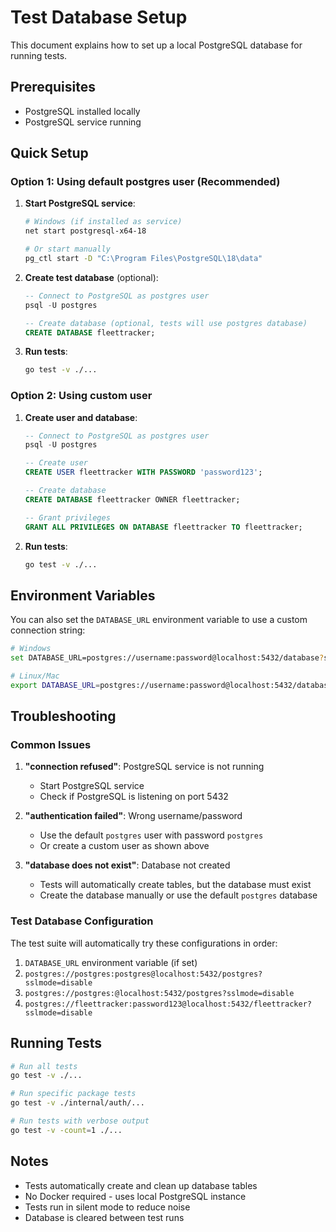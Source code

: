 # Test Database Setup

This document explains how to set up a local PostgreSQL database for running tests.

## Prerequisites

- PostgreSQL installed locally
- PostgreSQL service running

## Quick Setup

### Option 1: Using default postgres user (Recommended)

1. **Start PostgreSQL service**:
   ```bash
   # Windows (if installed as service)
   net start postgresql-x64-18
   
   # Or start manually
   pg_ctl start -D "C:\Program Files\PostgreSQL\18\data"
   ```

2. **Create test database** (optional):
   ```sql
   -- Connect to PostgreSQL as postgres user
   psql -U postgres
   
   -- Create database (optional, tests will use postgres database)
   CREATE DATABASE fleettracker;
   ```

3. **Run tests**:
   ```bash
   go test -v ./...
   ```

### Option 2: Using custom user

1. **Create user and database**:
   ```sql
   -- Connect to PostgreSQL as postgres user
   psql -U postgres
   
   -- Create user
   CREATE USER fleettracker WITH PASSWORD 'password123';
   
   -- Create database
   CREATE DATABASE fleettracker OWNER fleettracker;
   
   -- Grant privileges
   GRANT ALL PRIVILEGES ON DATABASE fleettracker TO fleettracker;
   ```

2. **Run tests**:
   ```bash
   go test -v ./...
   ```

## Environment Variables

You can also set the `DATABASE_URL` environment variable to use a custom connection string:

```bash
# Windows
set DATABASE_URL=postgres://username:password@localhost:5432/database?sslmode=disable

# Linux/Mac
export DATABASE_URL=postgres://username:password@localhost:5432/database?sslmode=disable
```

## Troubleshooting

### Common Issues

1. **"connection refused"**: PostgreSQL service is not running
   - Start PostgreSQL service
   - Check if PostgreSQL is listening on port 5432

2. **"authentication failed"**: Wrong username/password
   - Use the default `postgres` user with password `postgres`
   - Or create a custom user as shown above

3. **"database does not exist"**: Database not created
   - Tests will automatically create tables, but the database must exist
   - Create the database manually or use the default `postgres` database

### Test Database Configuration

The test suite will automatically try these configurations in order:

1. `DATABASE_URL` environment variable (if set)
2. `postgres://postgres:postgres@localhost:5432/postgres?sslmode=disable`
3. `postgres://postgres:@localhost:5432/postgres?sslmode=disable`
4. `postgres://fleettracker:password123@localhost:5432/fleettracker?sslmode=disable`

## Running Tests

```bash
# Run all tests
go test -v ./...

# Run specific package tests
go test -v ./internal/auth/...

# Run tests with verbose output
go test -v -count=1 ./...
```

## Notes

- Tests automatically create and clean up database tables
- No Docker required - uses local PostgreSQL instance
- Tests run in silent mode to reduce noise
- Database is cleared between test runs
